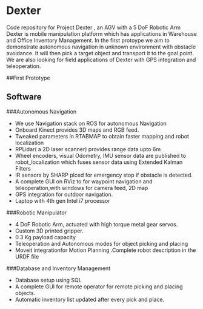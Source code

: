 # Dexter
Code repository for Project Dexter , an AGV with a 5 DoF Robotic Arm
Dexter is mobile manipulation platform which has applications in Warehouse and Office Inventory Management. In the first protoype we aim to demonstrate autonomous navigation in unknown environment with obstacle avoidance. It will then pick a target object and transport it to the goal point.
We are also looking for field applications of Dexter with GPS integration and teleoperation.

##First Prototype

Software
-----------------
###Autonomous Navigation

* We use Navigation stack on ROS for autonomous Navigation
* Onboard Kinect provides 3D maps and RGB feed.
* Tweaked parameters in RTABMAP to obtain faster mapping and robot localization
* RPLidar( a 2D laser scanner) provides range data upto 6m 
* Wheel encoders, visual Odometry, IMU sensor data are published to robot_localization which fuses sensor data using Extended Kalman Filters
* IR sensors by SHARP plced for emergency stop if obstacle is detected.
* A complete GUI on RViz to for waypoint navigation and teleoperation,with windows for camera feed, 2D map 
* GPS integration for outdoor navigation.
* Laptop with 4th gen Intel i7 processor 

###Robotic Manipulator

* 4 DoF Robotic Arm, actuated with high torque metal gear servos.
* Custom 3D printed gripper.
* 0.3 Kg payload capacity
* Teleoperation and Autonomous modes for object picking and placing
* Moveit integrationfor Motion Planning .Complete robot description in the URDF file


###Database and Inventory Management

* Database setup using SQL
* A complete GUI for remote operator for remote picking and placing objects.
* Automatic inventory list updated after every pick and place.


